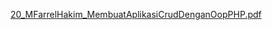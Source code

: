 [20_MFarrelHakim_MembuatAplikasiCrudDenganOopPHP.pdf](https://github.com/user-attachments/files/17572182/20_MFarrelHakim_MembuatAplikasiCrudDenganOopPHP.pdf)
